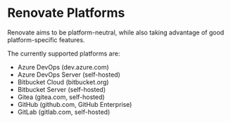 # Renovate Platforms

Renovate aims to be platform-neutral, while also taking advantage of good platform-specific features.

The currently supported platforms are:

- Azure DevOps (dev.azure.com)
- Azure DevOps Server (self-hosted)
- Bitbucket Cloud (bitbucket.org)
- Bitbucket Server (self-hosted)
- Gitea (gitea.com, self-hosted)
- GitHub (github.com, GitHub Enterprise)
- GitLab (gitlab.com, self-hosted)
